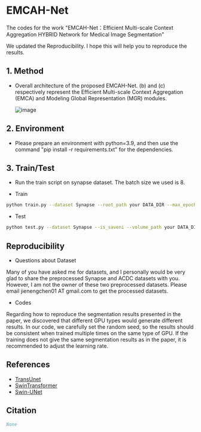 # EMCAH-Net
The codes for the work "EMCAH-Net：Efficient Multi-scale Context Aggregation HYBRID Network for Medical Image Segmentation" 

We updated the Reproducibility. I hope this will help you to reproduce the results.

## 1. Method
* Overall architecture of the proposed EMCAH-Net. (b) and (c) respectively represent the Efficient Multi-scale Context Aggregation (EMCA) and Modeling Global Representation (MGR) modules.

  ![image](https://github.com/AloneIsland/EMCAM-Net/tree/master/tool/EMCAH-Net.jpg)

## 2. Environment

- Please prepare an environment with python=3.9, and then use the command "pip install -r requirements.txt" for the dependencies.

## 3. Train/Test

- Run the train script on synapse dataset. The batch size we used is 8. 

- Train

```bash
python train.py --dataset Synapse --root_path your DATA_DIR --max_epochs 300 --output_dir your OUT_DIR  --img_size 224 --base_lr 0.05 --batch_size 8
```

- Test 

```bash
python test.py --dataset Synapse --is_saveni --volume_path your DATA_DIR --output_dir your OUT_DIR
```

## Reproducibility

- Questions about Dataset

Many of you have asked me for datasets, and I personally would be very glad to share the preprocessed Synapse and ACDC datasets with you. However, I am not the owner of these two preprocessed datasets. Please email jienengchen01 AT gmail.com to get the processed datasets.

- Codes

Regarding how to reproduce the segmentation results presented in the paper, we discovered that different GPU types would generate different results. In our code, we carefully set the random seed, so the results should be consistent when trained multiple times on the same type of GPU. If the training does not give the same segmentation results as in the paper, it is recommended to adjust the learning rate. 

## References
* [TransUnet](https://github.com/Beckschen/TransUNet)
* [SwinTransformer](https://github.com/microsoft/Swin-Transformer)
* [Swin-UNet](https://github.com/HuCaoFighting/Swin-Unet)

## Citation

```bibtex
None
```
